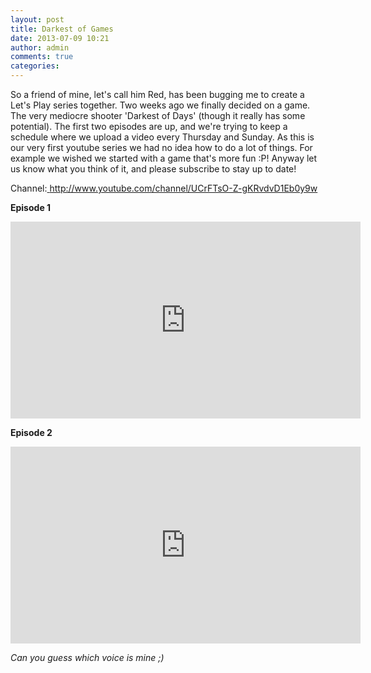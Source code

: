 ```yaml
---
layout: post
title: Darkest of Games
date: 2013-07-09 10:21
author: admin
comments: true
categories:
---
```

So a friend of mine, let's call him Red, has been bugging me to create a Let's Play series together. Two weeks ago we finally decided on a game. The very mediocre shooter 'Darkest of Days' (though it really has some potential). The first two episodes are up, and we're trying to keep a schedule where we upload a video every Thursday and Sunday. As this is our very first youtube series we had no idea how to do a lot of things. For example we wished we started with a game that's more fun :P! Anyway let us know what you think of it, and please subscribe to stay up to date!

Channel:<a title=" http://www.youtube.com/channel/UCrFTsO-Z-gKRvdvD1Eb0y9w" href=" http://www.youtube.com/channel/UCrFTsO-Z-gKRvdvD1Eb0y9w"> http://www.youtube.com/channel/UCrFTsO-Z-gKRvdvD1Eb0y9w</a>

<strong>Episode 1</strong>

<iframe width="560" height="315" src="https://www.youtube.com/embed/gVvy9a2W_Tk" frameborder="0" allowfullscreen></iframe>

<strong>Episode 2</strong>

<iframe width="560" height="315" src="https://www.youtube.com/embed/Uhm-Rw3wJew" frameborder="0" allowfullscreen></iframe>

<em>Can you guess which voice is mine ;) </em>
